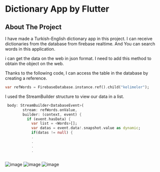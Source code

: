 # Dictionary App by Flutter



## About The Project

I have made a Turkish-English dictionary app in this project. I can receive dictionaries from the database from firebase realtime. And You can search words in this application. <br>

i can get the data on the web in json format. I need to add this method to obtain the object on the web.

Thanks to the following code, I can access the table in the database by creating a reference.
```dart
var refWords = FirebaseDatabase.instance.ref().child("kelimeler");
```

I used the StreamBuilder structure to view our data in a list.

```dart
 body: StreamBuilder<DatabaseEvent>(
        stream: refWords.onValue,
        builder: (context, event) {
          if (event.hasData) {
            var list = <Words>[];
            var datas = event.data!.snapshot.value as dynamic;
            if(datas != null) {
            .
            .
            .
            .
            
```


![image](https://user-images.githubusercontent.com/79968953/159443679-4d7cc9aa-91a0-47d5-8c52-a18f5765bf9e.png)
![image](https://user-images.githubusercontent.com/79968953/159443762-07950ca3-3623-4129-ba74-6b4e4a97b8fe.png)
![image](https://user-images.githubusercontent.com/79968953/159443831-b9a1885f-b8bf-4be8-a580-004656159bf8.png)



